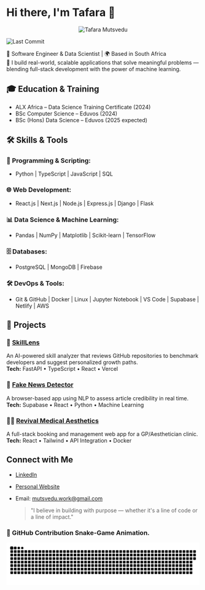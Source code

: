 # Hi there, I'm Tafara 👋
<p align="center">
  <img src="https://mutsvedutafara.com/images/profile.webp" width="200" alt="Tafara Mutsvedu" />
</p>

![Last Commit](https://img.shields.io/github/last-commit/Tafaraa)

🚀 Software Engineer & Data Scientist | 🌍 Based in South Africa  
🎯 I build real-world, scalable applications that solve meaningful problems — blending full-stack development with the power of machine learning.

## 🎓 Education & Training
- ALX Africa – Data Science Training Certificate (2024)
- BSc Computer Science – Eduvos (2024)
- BSc (Hons) Data Science – Eduvos (2025 expected)


## 🛠 Skills & Tools

### 🔹 Programming & Scripting:
- Python | TypeScript | JavaScript | SQL

### 🌐 Web Development:
- React.js | Next.js | Node.js | Express.js | Django | Flask

### 📊 Data Science & Machine Learning:
- Pandas | NumPy | Matplotlib | Scikit-learn | TensorFlow

### 🗄 Databases:
- PostgreSQL | MongoDB | Firebase

### 🛠 DevOps & Tools:
- Git & GitHub | Docker | Linux | Jupyter Notebook | VS Code | Supabase | Netlify | AWS


## 💼 Projects

### 🧠 [SkillLens](https://skill-lens.vercel.app)
An AI-powered skill analyzer that reviews GitHub repositories to benchmark developers and suggest personalized growth paths.  
**Tech:** FastAPI • TypeScript • React • Vercel

### 📰 [Fake News Detector](https://fakenewsdetectorx.netlify.app)
A browser-based app using NLP to assess article credibility in real time.  
**Tech:** Supabase • React • Python • Machine Learning

### 🧑‍⚕️ [Revival Medical Aesthetics](https://revivalmedicalaesthetics.com)
A full-stack booking and management web app for a GP/Aesthetician clinic.  
**Tech:** React • Tailwind • API Integration • Docker

## Connect with Me

- [LinkedIn](https://www.linkedin.com/in/tafara-mutsvedu-93825621b/)
- [Personal Website](https://mutsvedutafara.com)
- Email: mutsvedu.work@gmail.com

  > "I believe in building with purpose — whether it's a line of code or a line of impact."

### 🐍 GitHub Contribution Snake-Game Animation.

![Snake animation](https://github.com/Tafaraa/Tafaraa/blob/output/github-snake.svg)


